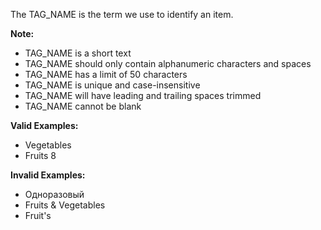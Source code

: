 <!-- markdownlint-disable-file first-line-h1 -->
The TAG_NAME is the term we use to identify an item.

<!-- TODO: Verify tag name restrictions-->

**Note:**
- TAG_NAME is a short text
- TAG_NAME should only contain alphanumeric characters and spaces
- TAG_NAME has a limit of 50 characters
- TAG_NAME is unique and case-insensitive
- TAG_NAME will have leading and trailing spaces trimmed
- TAG_NAME cannot be blank

**Valid Examples:**
- Vegetables
- Fruits 8

**Invalid Examples:**
- Одноразовый
- Fruits & Vegetables
- Fruit's
